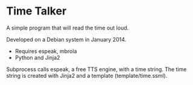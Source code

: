 # Time Talker
A simple program that will read the time out loud.

Developed on a Debian system in January 2014. 

- Requires espeak, mbrola 
- Python and Jinja2

Subprocess calls espeak, a free TTS engine, with a time string.
The time string is created with Jinja2 and a template (template/time.ssml).
